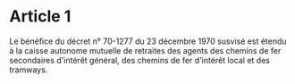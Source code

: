 # Article 1

Le bénéfice du décret n° 70-1277 du 23 décembre 1970 susvisé est étendu à la caisse autonome mutuelle de retraites des agents des chemins de fer secondaires d'intérêt général, des chemins de fer d'intérêt local et des tramways.
